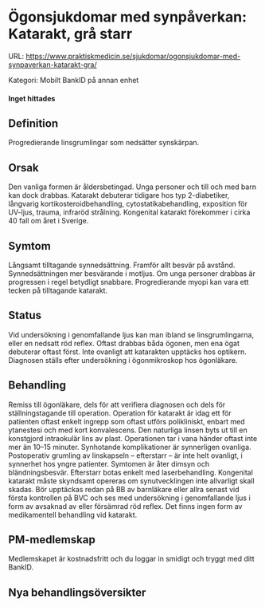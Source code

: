 # Ögonsjukdomar med synpåverkan: Katarakt, grå starr

URL: https://www.praktiskmedicin.se/sjukdomar/ogonsjukdomar-med-synpaverkan-katarakt-gra/



Kategori: Mobilt BankID på annan enhet

#### Inget hittades

## Definition

Progredierande linsgrumlingar som nedsätter synskärpan.

## Orsak

Den vanliga formen är åldersbetingad. Unga personer och till och med barn kan dock drabbas. Katarakt debuterar tidigare hos typ 2-diabetiker, långvarig kortikosteroidbehandling, cytostatikabehandling, exposition för UV-ljus, trauma, infraröd strålning. Kongenital katarakt förekommer i cirka 40 fall om året i Sverige.

## Symtom

Långsamt tilltagande synnedsättning. Framför allt besvär på avstånd. Synnedsättningen mer besvärande i motljus. Om unga personer drabbas är progressen i regel betydligt snabbare. Progredierande myopi kan vara ett tecken på tilltagande katarakt.

## Status

Vid undersökning i genomfallande ljus kan man ibland se linsgrumlingarna, eller en nedsatt röd reflex. Oftast drabbas båda ögonen, men ena ögat debuterar oftast först. Inte ovanligt att katarakten upptäcks hos optikern. Diagnosen ställs efter undersökning i ögonmikroskop hos ögonläkare.

## Behandling

Remiss till ögonläkare, dels för att verifiera diagnosen och dels för ställningstagande till operation. Operation för katarakt är idag ett för patienten oftast enkelt ingrepp som oftast utförs polikliniskt, enbart med ytanestesi och med kort konvalescens. Den naturliga linsen byts ut till en konstgjord intraokulär lins av plast. Operationen tar i vana händer oftast inte mer än 10–15 minuter. Synhotande komplikationer är synnerligen ovanliga. Postoperativ grumling av linskapseln – efterstarr – är inte helt ovanligt, i synnerhet hos yngre patienter. Symtomen är åter dimsyn och bländningsbesvär. Efterstarr botas enkelt med laserbehandling. Kongenital katarakt måste skyndsamt opereras om synutvecklingen inte allvarligt skall skadas. Bör upptäckas redan på BB av barnläkare eller allra senast vid första kontrollen på BVC och ses med undersökning i genomfallande ljus i form av avsaknad av eller försämrad röd reflex. Det finns ingen form av medikamentell behandling vid katarakt.

## PM-medlemskap

Medlemskapet är kostnadsfritt och du loggar in smidigt och tryggt med ditt BankID.

## Nya behandlingsöversikter

